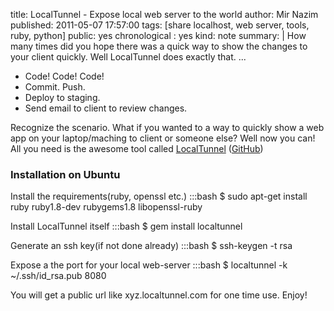 title: LocalTunnel - Expose local web server to the world
author: Mir Nazim
published: 2011-05-07 17:57:00
tags: [share localhost, web server, tools, ruby, python]
public: yes
chronological : yes
kind: note
summary: |
    How many times did you hope there was a quick way to show the changes to your client quickly. Well LocalTunnel does exactly that.
...

 - Code! Code! Code!
 - Commit. Push.
 - Deploy to staging.
 - Send email to client to review changes.

Recognize the scenario. What if you wanted to a way to quickly show a web app on your laptop/maching to client or someone else? Well now you can! All you need is the awesome tool called [LocalTunnel](http://progrium.com/localtunnel/) ([GitHub](http://github.com/progrium/localtunnel))

### Installation on Ubuntu

Install the requirements(ruby, openssl etc.)
    :::bash
    $ sudo apt-get install ruby ruby1.8-dev rubygems1.8 libopenssl-ruby 

Install LocalTunnel itself
    :::bash
    $ gem install localtunnel

Generate an ssh key(if not done already)
    :::bash
    $ ssh-keygen -t rsa

Expose a the port for your local web-server
    :::bash
    $ localtunnel -k ~/.ssh/id_rsa.pub 8080

You will get a public url like xyz.localtunnel.com for one time use. Enjoy!


